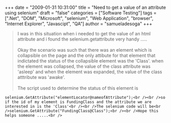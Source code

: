 +++
date = "2009-01-31 10:31:00"
title = "Need to get a value of an attribute using selenium"
draft = "false"
categories = ["Software Testing"]
tags = [".Net", "DOM", "Microsoft", "selenium", "Web Application", "browser", "Internet Explorer", "Javascipt", "QA"]
author = "samueladesoga"
+++

>I was in this situation when i needed to get the value of an html attribute and i found the selenium.getattribute very handy .....<br /><br />Okay the scenario was such that there was an element which is collapsible on the page and the only attibute for that element that indictated the status of the collapsible element was the 'Class'. when the element was collapsed, the value of the class attribute was 'asleep' and when the element was expanded, the value of the class atttribute was 'awake'.<br /><br />The script used to determine the status of this element is<br />
```
selenium.GetAttribute("elementLocator@nameofAttribute");<br /><br />so if the id of my element is FundingClass and the attribute we are interested in is the 'Class'<br /><br />The selenium code will be<br />selenium.GetAttribute("FundingClass@Class");<br /><br />Hope this helps someone .....<br />
```

